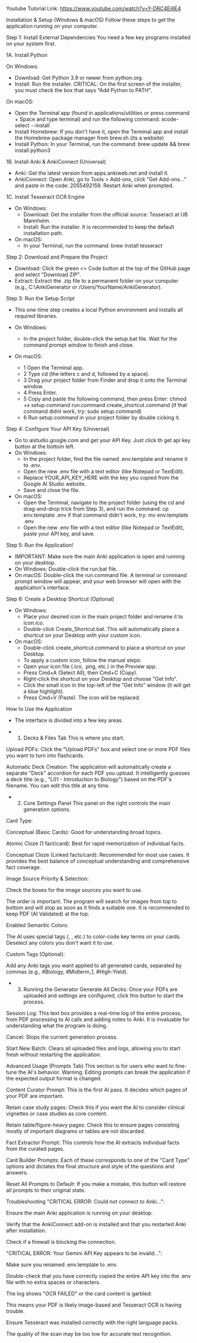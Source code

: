 Youtube Tutorial Link: 
https://www.youtube.com/watch?v=Y-DRC4Ei6E4

Installation & Setup (Windows & macOS)
Follow these steps to get the application running on your computer.

Step 1: Install External Dependencies
You need a few key programs installed on your system first.

1A. Install Python

On Windows:
- Download: Get Python 3.9 or newer from python.org. 
- Install: Run the installer. CRITICAL: On the first screen of the installer, you must check the box that says "Add Python to PATH".

On macOS:
- Open the Terminal app (found in applications/utilities or press command + Space and type terminal) and run the following command:  xcode-select --install
- Install Homebrew: If you don't have it, open the Terminal app and install the Homebrew package manager from brew.sh (its a website)
- Install Python: In your Terminal, run the command:   brew update && brew install python3

1B. Install Anki & AnkiConnect (Universal)
- Anki: Get the latest version from apps.ankiweb.net and install it.
- AnkiConnect: Open Anki, go to Tools > Add-ons, click "Get Add-ons..." and paste in the code: 2055492159. Restart Anki when prompted.

1C. Install Tesseract OCR Engine
- On Windows:
  - Download: Get the installer from the official source: Tesseract at UB Mannheim.
  - Install: Run the installer. It is recommended to keep the default installation path.
- On macOS:
  - In your Terminal, run the command:   brew install tesseract

Step 2: Download and Prepare the Project
- Download: Click the green <> Code button at the top of the GitHub page and select "Download ZIP".
- Extract: Extract the .zip file to a permanent folder on your computer (e.g., C:\AnkiGenerator or /Users/YourName/AnkiGenerator).

Step 3: Run the Setup Script
- This one-time step creates a local Python environment and installs all required libraries.
- On Windows:
  - In the project folder, double-click the setup.bat file. Wait for the command prompt window to finish and close.

- On macOS:
  - 1 Open the Terminal app.
  - 2 Type cd (the letters c and d, followed by a space).
  - 3 Drag your project folder from Finder and drop it onto the Terminal window.
  - 4 Press Enter.
  - 5 Copy and paste the following command, then press Enter:
  chmod +x setup.command run.command create_shortcut.command
(if that command didnt work, try: sudo setup.command)
  - 6 Run setup.command in your project folder by double cicking it.

Step 4: Configure Your API Key (Universal)
- Go to aistudio.google.com and get your API Key. Just click th get api key button at the bottom left.
- On Windows: 
  - In the project folder, find the file named .env.template and rename it to .env.
  - Open the new .env file with a text editor (like Notepad or TextEdit).
  - Replace YOUR_API_KEY_HERE with the key you copied from the Google AI Studio website.
  - Save and close the file.
- On macOS: 
  - Open the Terminal, navigate to the project folder (using the cd and drag-and-drop trick from Step 3), and run the command:   cp env.template .env
    if that command didn't work, try: mv env.template .env
  - Open the new .env file with a text editor (like Notepad or TextEdit), paste your API key, and save.

Step 5: Run the Application!
- IMPORTANT: Make sure the main Anki application is open and running on your desktop.
- On Windows: Double-click the run.bat file.
- On macOS: Double-click the run.command file.
A terminal or command prompt window will appear, and your web browser will open with the application's interface.

Step 6: Create a Desktop Shortcut (Optional)
- On Windows:
  - Place your desired icon in the main project folder and rename it to icon.ico.
  - Double-click Create_Shortcut.bat. This will automatically place a shortcut on your Desktop with your custom icon.
- On macOS:
  - Double-click create_shortcut.command to place a shortcut on your Desktop.
  - To apply a custom icon, follow the manual steps:
  - Open your icon file (.ico, .png, etc.) in the Preview app.
  - Press Cmd+A (Select All), then Cmd+C (Copy).
  - Right-click the shortcut on your Desktop and choose "Get Info".
  - Click the small icon in the top-left of the "Get Info" window (it will get a blue highlight).
  - Press Cmd+V (Paste). The icon will be replaced.





How to Use the Application
- The interface is divided into a few key areas.

-  1. Decks & Files Tab
This is where you start.

Upload PDFs: Click the "Upload PDFs" box and select one or more PDF files you want to turn into flashcards.

Automatic Deck Creation: The application will automatically create a separate "Deck" accordion for each PDF you upload. It intelligently guesses a deck title (e.g., "L01 - Introduction to Biology") based on the PDF's filename. You can edit this title at any time.

- 2. Core Settings Panel
This panel on the right controls the main generation options.

Card Type:

Conceptual (Basic Cards): Good for understanding broad topics.

Atomic Cloze (1 fact/card): Best for rapid memorization of individual facts.

Conceptual Cloze (Linked facts/card): Recommended for most use cases. It provides the best balance of conceptual understanding and comprehensive fact coverage.

Image Source Priority & Selection:

Check the boxes for the image sources you want to use.

The order is important. The program will search for images from top to bottom and will stop as soon as it finds a suitable one. It is recommended to keep PDF (AI Validated) at the top.

Enabled Semantic Colors:

The AI uses special tags (<pos>, <neg>, etc.) to color-code key terms on your cards. Deselect any colors you don't want it to use.



Custom Tags (Optional):

Add any Anki tags you want applied to all generated cards, separated by commas (e.g., #Biology, #Midterm_1, #High-Yield).



- 3. Running the Generator
Generate All Decks: Once your PDFs are uploaded and settings are configured, click this button to start the process.

Session Log: This text box provides a real-time log of the entire process, from PDF processing to AI calls and adding notes to Anki. It is invaluable for understanding what the program is doing.

Cancel: Stops the current generation process.

Start New Batch: Clears all uploaded files and logs, allowing you to start fresh without restarting the application.



Advanced Usage (Prompts Tab)
This section is for users who want to fine-tune the AI's behavior. Warning: Editing prompts can break the application if the expected output format is changed.

Content Curator Prompt: This is the first AI pass. It decides which pages of your PDF are important.

Retain case study pages: Check this if you want the AI to consider clinical vignettes or case studies as core content.

Retain table/figure-heavy pages: Check this to ensure pages consisting mostly of important diagrams or tables are not discarded.

Fact Extractor Prompt: This controls how the AI extracts individual facts from the curated pages.

Card Builder Prompts: Each of these corresponds to one of the "Card Type" options and dictates the final structure and style of the questions and answers.

Reset All Prompts to Default: If you make a mistake, this button will restore all prompts to their original state.




Troubleshooting
"CRITICAL ERROR: Could not connect to Anki...":

Ensure the main Anki application is running on your desktop.

Verify that the AnkiConnect add-on is installed and that you restarted Anki after installation.

Check if a firewall is blocking the connection.

"CRITICAL ERROR: Your Gemini API Key appears to be invalid...":

Make sure you renamed .env.template to .env.

Double-check that you have correctly copied the entire API key into the .env file with no extra spaces or characters.

The log shows "OCR FAILED" or the card content is garbled:

This means your PDF is likely image-based and Tesseract OCR is having trouble.

Ensure Tesseract was installed correctly with the right language packs.

The quality of the scan may be too low for accurate text recognition.
